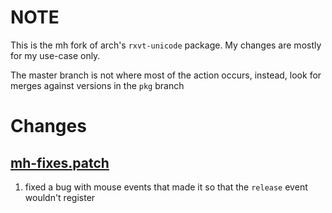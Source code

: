 # NOTE

This is the mh fork of arch's `rxvt-unicode` package. My changes are mostly for
my use-case only.


The master branch is not where most of the action occurs, instead, look for
merges against versions in the `pkg` branch

# Changes

## [mh-fixes.patch](./mh-fixes.patch)

1. fixed a bug with mouse events that made it so that the `release` event
   wouldn't register
